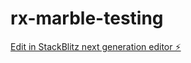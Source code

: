 # rx-marble-testing

[Edit in StackBlitz next generation editor ⚡️](https://stackblitz.com/~/github.com/aloulouamine/rx-marble-testing)